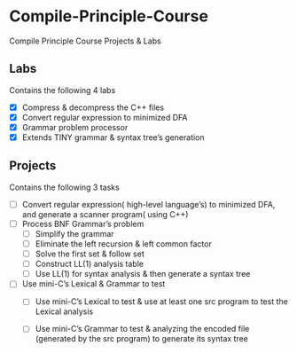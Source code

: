 # Compile-Principle-Course

Compile Principle Course Projects &amp; Labs

## Labs

Contains the following 4 labs

- [x] Compress & decompress the C++ files 
- [x] Convert regular expression to minimized DFA
- [x] Grammar problem processor
- [x] Extends TINY grammar & syntax tree’s generation

## Projects

Contains the following 3 tasks

- [ ] Convert regular expression( high-level language’s) to minimized DFA, and generate a scanner program( using C++)
- [ ] Process BNF Grammar’s problem
  - [ ] Simplify the grammar
  - [ ] Eliminate the left recursion & left common factor
  - [ ] Solve the first set & follow set
  - [ ] Construct LL(1) analysis table
  - [ ] Use LL(1) for syntax analysis & then generate a syntax tree
- [ ] Use mini-C’s Lexical & Grammar to test
  - [ ] Use mini-C’s Lexical to test & use at least one src program to test the Lexical analysis
  - [ ] Use mini-C’s Grammar to test & analyzing the encoded file (generated by the src program) to generate its syntax tree

